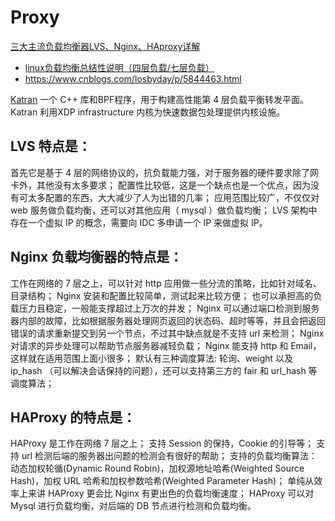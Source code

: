 # Proxy
 [三大主流负载均衡器LVS、Nginx、HAproxy详解](https://blog.csdn.net/lilygg/article/details/89538862)
- [linux负载均衡总结性说明（四层负载/七层负载）](https://www.cnblogs.com/kevingrace/p/6137881.html)
- https://www.cnblogs.com/losbyday/p/5844463.html

[Katran](https://github.com/facebookincubator/katran) 一个 C++ 库和BPF程序，用于构建高性能第 4 层负载平衡转发平面。Katran 利用XDP infrastructure 内核为快速数据包处理提供内核设施。



## LVS 特点是：

首先它是基于 4 层的网络协议的，抗负载能力强，对于服务器的硬件要求除了网卡外，其他没有太多要求；
配置性比较低，这是一个缺点也是一个优点，因为没有可太多配置的东西，大大减少了人为出错的几率；
应用范围比较广，不仅仅对 web 服务做负载均衡，还可以对其他应用（ mysql ）做负载均衡；
LVS 架构中存在一个虚拟 IP 的概念，需要向 IDC 多申请一个 IP 来做虚拟 IP。

## Nginx 负载均衡器的特点是：

工作在网络的 7 层之上，可以针对 http 应用做一些分流的策略，比如针对域名、目录结构；
Nginx 安装和配置比较简单，测试起来比较方便；
也可以承担高的负载压力且稳定，一般能支撑超过上万次的并发；
Nginx 可以通过端口检测到服务器内部的故障，比如根据服务器处理网页返回的状态码、超时等等，并且会把返回错误的请求重新提交到另一个节点，不过其中缺点就是不支持 url 来检测；
Nginx 对请求的异步处理可以帮助节点服务器减轻负载；
Nginx 能支持 http 和 Email，这样就在适用范围上面小很多；
默认有三种调度算法: 轮询、weight 以及 ip_hash （可以解决会话保持的问题），还可以支持第三方的 fair 和 url_hash 等调度算法；

## HAProxy 的特点是：

HAProxy 是工作在网络 7 层之上；
支持 Session 的保持，Cookie 的引导等；
支持 url 检测后端的服务器出问题的检测会有很好的帮助；
支持的负载均衡算法：动态加权轮循(Dynamic Round Robin)，加权源地址哈希(Weighted Source Hash)，加权 URL 哈希和加权参数哈希(Weighted Parameter Hash)；
单纯从效率上来讲 HAProxy 更会比 Nginx 有更出色的负载均衡速度；
HAProxy 可以对 Mysql 进行负载均衡，对后端的 DB 节点进行检测和负载均衡。
